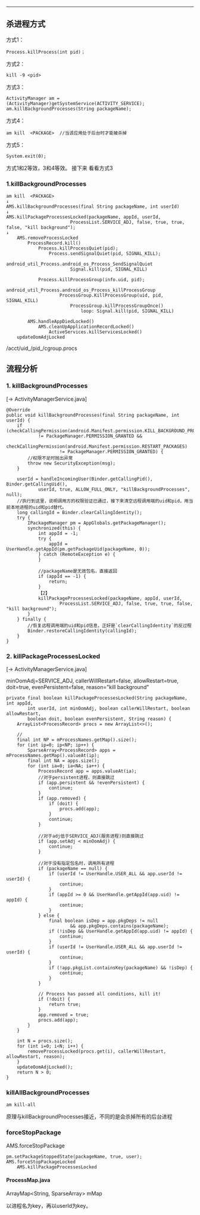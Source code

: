

--------------------

## 杀进程方式

方式1：

	Process.killProcess(int pid)；

方式2：

	kill -9 <pid>

方式3：
	
	ActivityManager am = (ActivityManager)getSystemService(ACTIVITY_SERVICE);
	am.killBackgroundProcesses(String packageName);

方式4：

	am kill  <PACKAGE>  //当该应用处于后台时才能被杀掉
	

方式5：

	System.exit(0);


方式1和2等效，3和4等效。 接下来 看看方式3



### 1.killBackgroundProcesses

	am kill  <PACKAGE>
	↓
	AMS.killBackgroundProcesses(final String packageName, int userId)
	↓
	AMS.killPackageProcessesLocked(packageName, appId, userId,
	                        ProcessList.SERVICE_ADJ, false, true, true, false, "kill background");
	↓
		AMS.removeProcessLocked
			ProcessRecord.kill()
				Process.killProcessQuiet(pid);
					Process.sendSignalQuiet(pid, SIGNAL_KILL);
						android_util_Process.android_os_Process_SendSignalQuiet
							Signal.kill(pid, SIGNAL_KILL)
		
				Process.killProcessGroup(info.uid, pid);
					android_util_Process.android_os_Process_killProcessGroup
						ProcessGroup.KillProcessGroup(uid, pid, SIGNAL_KILL)
							ProcessGroup.killProcessGroupOnce()
								loop: Signal.kill(pid, SIGNAL_KILL)
		
			AMS.handleAppDiedLocked()
				AMS.cleanUpApplicationRecordLocked()
					ActiveServices.killServicesLocked()
		updateOomAdjLocked

/acct/uid_<uid>/pid_<pid>/cgroup.procs



## 流程分析

### 1. killBackgroundProcesses

[-> ActivityManagerService.java]

    @Override
    public void killBackgroundProcesses(final String packageName, int userId) {
        if (checkCallingPermission(android.Manifest.permission.KILL_BACKGROUND_PROCESSES)
                != PackageManager.PERMISSION_GRANTED &&
                checkCallingPermission(android.Manifest.permission.RESTART_PACKAGES)
                        != PackageManager.PERMISSION_GRANTED) {
            //权限不足时抛出异常
            throw new SecurityException(msg);
        }

        userId = handleIncomingUser(Binder.getCallingPid(), Binder.getCallingUid(),
                userId, true, ALLOW_FULL_ONLY, "killBackgroundProcesses", null);
        //执行到这里，说明调用方的权限验证已通过，接下来清空远程调用端的uid和pid，用当前本地进程的uid和pid替代。
        long callingId = Binder.clearCallingIdentity();
        try {
            IPackageManager pm = AppGlobals.getPackageManager();
            synchronized(this) {
                int appId = -1;
                try {
                    appId = UserHandle.getAppId(pm.getPackageUid(packageName, 0));
                } catch (RemoteException e) {
                }

                //packageName是无效包名，直接返回
                if (appId == -1) {
                    return;
                }
                【2】
                killPackageProcessesLocked(packageName, appId, userId,
                        ProcessList.SERVICE_ADJ, false, true, true, false, "kill background");
            }
        } finally {
            //恢复远程调用端的uid和pid信息，正好是`clearCallingIdentity`的反过程
            Binder.restoreCallingIdentity(callingId);
        }
    }


### 2. killPackageProcessesLocked

[-> ActivityManagerService.java]

minOomAdj=SERVICE_ADJ, callerWillRestart=false, allowRestart=true, doit=true, evenPersistent=false, reason="kill background"

    private final boolean killPackageProcessesLocked(String packageName, int appId,
            int userId, int minOomAdj, boolean callerWillRestart, boolean allowRestart,
            boolean doit, boolean evenPersistent, String reason) {
        ArrayList<ProcessRecord> procs = new ArrayList<>();

        //
        final int NP = mProcessNames.getMap().size();
        for (int ip=0; ip<NP; ip++) {
            SparseArray<ProcessRecord> apps = mProcessNames.getMap().valueAt(ip);
            final int NA = apps.size();
            for (int ia=0; ia<NA; ia++) {
                ProcessRecord app = apps.valueAt(ia);
                //对于persistent进程，则直接跳过
                if (app.persistent && !evenPersistent) {
                    continue;
                }
                if (app.removed) {
                    if (doit) {
                        procs.add(app);
                    }
                    continue;
                }

                //对于adj低于SERVICE_ADJ(服务进程)则直接跳过
                if (app.setAdj < minOomAdj) {
                    continue;
                }

                //对于没有指定包名时，调用所有进程
                if (packageName == null) {
                    if (userId != UserHandle.USER_ALL && app.userId != userId) {
                        continue;
                    }
                    if (appId >= 0 && UserHandle.getAppId(app.uid) != appId) {
                        continue;
                    }
                } else {
                    final boolean isDep = app.pkgDeps != null
                            && app.pkgDeps.contains(packageName);
                    if (!isDep && UserHandle.getAppId(app.uid) != appId) {
                        continue;
                    }
                    if (userId != UserHandle.USER_ALL && app.userId != userId) {
                        continue;
                    }
                    if (!app.pkgList.containsKey(packageName) && !isDep) {
                        continue;
                    }
                }

                // Process has passed all conditions, kill it!
                if (!doit) {
                    return true;
                }
                app.removed = true;
                procs.add(app);
            }
        }

        int N = procs.size();
        for (int i=0; i<N; i++) {
            removeProcessLocked(procs.get(i), callerWillRestart, allowRestart, reason);
        }
        updateOomAdjLocked();
        return N > 0;
    }


















### killAllBackgroundProcesses

	am kill-all

原理与killBackgroundProcesses接近，不同的是会杀掉所有的后台进程

### forceStopPackage

AMS.forceStopPackage
	
	pm.setPackageStoppedState(packageName, true, user);
	AMS.forceStopPackageLocked
		AMS.killPackageProcessesLocked





#### ProcessMap.java

ArrayMap<String, SparseArray<E>> mMap

以进程名为key，再以userId为key。
